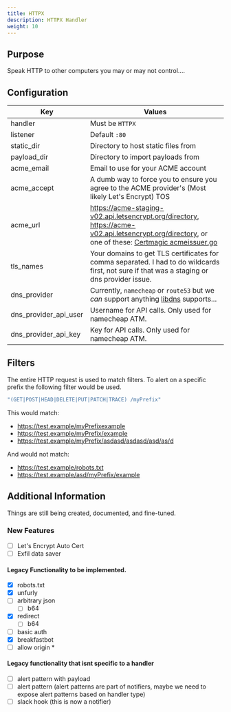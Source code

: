 ```yaml
---
title: HTTPX
description: HTTPX Handler
weight: 10
---
```


## Purpose

Speak HTTP to other computers you may or may not control....

## Configuration

| Key                   | Values                                                                                                                                                                                                                                                        |
|-----------------------|---------------------------------------------------------------------------------------------------------------------------------------------------------------------------------------------------------------------------------------------------------------|
| handler               | Must be `HTTPX`                                                                                                                                                                                                                                               |
| listener              | Default `:80`                                                                                                                                                                                                                                                 |
| static_dir            | Directory to host static files from                                                                                                                                                                                                                           |
| payload_dir           | Directory to import payloads from                                                                                                                                                                                                                             |
| acme_email            | Email to use for your ACME account                                                                                                                                                                                                                            |
| acme_accept           | A dumb way to force you to ensure you agree to the ACME provider's (Most likely Let's Encrypt) TOS                                                                                                                                                            |
| acme_url              | https://acme-staging-v02.api.letsencrypt.org/directory, https://acme-v02.api.letsencrypt.org/directory, or one of these: [Certmagic acmeissuer.go](https://github.com/caddyserver/certmagic/blob/54e6486cea81c9014aaeaf74094b11887bd5ef15/acmeissuer.go#L653) |
| tls_names             | Your domains to get TLS certificates for comma separated. I had to do wildcards first, not sure if that was a staging or dns provider issue.                                                                                                                  |
| dns_provider          | Currently, `namecheap` or `route53` but we *can* support anything [libdns](https://github.com/libdns) supports...                                                                                                                                             |
| dns_provider_api_user | Username for API calls. Only used for namecheap ATM.                                                                                                                                                                                                          |
| dns_provider_api_key  | Key for API calls. Only used for namecheap ATM.                                                                                                                                                                                                               |

## Filters

The entire HTTP request is used to match filters. To alert on a specific prefix the following filter would be used.

```yaml
"(GET|POST|HEAD|DELETE|PUT|PATCH|TRACE) /myPrefix"
```

This would match:

- https://test.example/myPrefixexample
- https://test.example/myPrefix/example
- https://test.example/myPrefix/asdasd/asdasd/asd/as/d

And would not match:

- https://test.example/robots.txt
- https://test.example/asd/myPrefix/example

## Additional Information

Things are still being created, documented, and fine-tuned.

### New Features

- [ ] Let's Encrypt Auto Cert
- [ ] Exfil data saver

#### Legacy Functionality to be implemented.

- [x] robots.txt
- [x] unfurly
- [ ] arbitrary json
    - [ ] b64
- [x] redirect
    - [ ] b64 
- [ ] basic auth
- [x] breakfastbot
- [ ] allow origin *

#### Legacy functionality that isnt specific to a handler

- [ ] alert pattern with payload
- [ ] alert pattern (alert patterns are part of notifiers, maybe we need to expose alert patterns based on handler type)
- [ ] slack hook (this is now a notifier)
